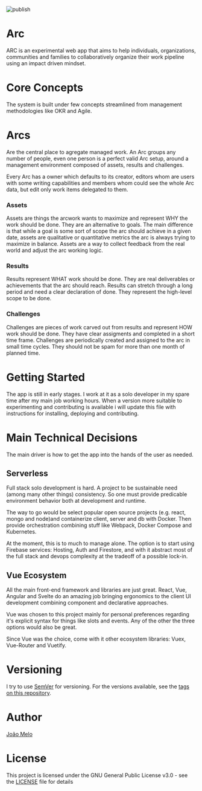 ![publish](https://github.com/joaomelo/arc/workflows/publish/badge.svg?branch=master)

# Arc

ARC is an experimental web app that aims to help individuals, organizations, communities and families to collaboratively organize their work pipeline using an impact driven mindset.

# Core Concepts

The system is built under few concepts streamlined from management methodologies like OKR and Agile.

# Arcs

Are the central place to agregate managed work. An Arc groups any number of people, even one person is a perfect valid Arc setup, around a management environment composed of assets, results and challenges.

Every Arc has a owner which defaults to its creator, editors whom are users with some writing capabilities and members whom could see the whole Arc data, but edit only work items delegated to them.

### Assets

Assets are things the arcwork wants to maximize and represent WHY the work should be done. They are an alternative to goals. The main difference is that while a goal is some sort of scope the arc should achieve in a given date, assets are qualitative or quantitative metrics the arc is always trying to maximize in balance. Assets are a way to collect feedback from the real world and adjust the arc working logic.

### Results

Results represent WHAT work should be done. They are real deliverables or achievements that the arc should reach. Results can stretch through a long period and need a clear declaration of done. They represent the high-level scope to be done.

### Challenges

Challenges are pieces of work carved out from results and represent HOW work should be done. They have clear assigments and completed in a short time frame. Challenges are periodically created and assigned to the arc in small time cycles. They should not be spam for more than one month of planned time.

# Getting Started

The app is still in early stages. I work at it as a solo developer in my spare time after my main job working hours. When a version more suitable to experimenting and contributing is available i will update this file with instructions for installing, deploying and contributing. 

# Main Technical Decisions

The main driver is how to get the app into the hands of the user as needed.

## Serverless

Full stack solo development is hard. A project to be sustainable need (among many other things) consistency. So one must provide predicable environment behavior both at development and runtime.

The way to go would be select popular open source projects (e.g. react, mongo and node)and containerize client, server and db with Docker. Then provide orchestration combining stuff like Webpack, Docker Compose and Kubernetes.

At the moment, this is to much to manage alone. The option is to start using Firebase services: Hosting, Auth and Firestore, and with it abstract most of the full stack and devops complexity at the tradeoff of a possible lock-in.

## Vue Ecosystem

All the main front-end framework and libraries are just great. React, Vue, Angular and Svelte do an amazing job bringing ergonomics to the client UI development combining component and declarative approaches.

Vue was chosen to this project mainly for personal preferences regarding it's explicit syntax for things like slots and events. Any of the other the three options would also be great.

Since Vue was the choice, come with it other ecosystem libraries: Vuex, Vue-Router and Vuetify.

# Versioning

I try to use [SemVer](http://semver.org/) for versioning. For the versions available, see the [tags on this repository](https://github.com/joaomelo/arc/tags). 

# Author

[João Melo](https://www.linkedin.com/in/joaomelo81/?locale=en_US)

# License

This project is licensed under the GNU General Public License v3.0 - see the [LICENSE](LICENSE) file for details